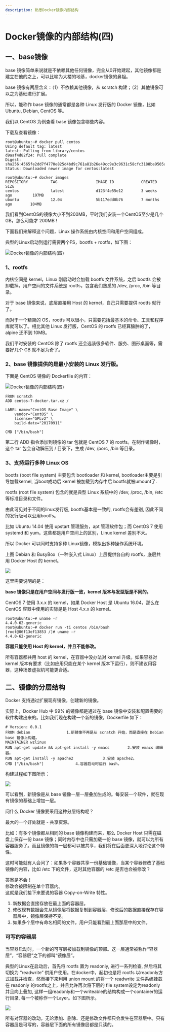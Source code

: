 ```yaml
---
description: 熟悉Docker镜像内部结构
---
```


# Docker镜像的内部结构\(四\)

## 一、base镜像

base 镜像简单来说就是不依赖其他任何镜像，完全从0开始建起，其他镜像都是建立在他的之上，可以比喻为大楼的地基，docker镜像的鼻祖。

base 镜像有两层含义：（1）不依赖其他镜像，从 scratch 构建；（2）其他镜像可以之为基础进行扩展。

所以，能称作 base 镜像的通常都是各种 Linux 发行版的 Docker 镜像，比如 Ubuntu, Debian, CentOS 等。

我们以 CentOS 为例查看 base 镜像包含哪些内容。

下载及查看镜像：

```text
root@ubuntu:~# docker pull centos
Using default tag: latest
latest: Pulling from library/centos
d9aaf4d82f24: Pull complete 
Digest: sha256:4565fe2dd7f4770e825d4bd9c761a81b26e49cc9e3c9631c58cfc3188be9505a
Status: Downloaded newer image for centos:latest
```

```text
root@ubuntu:~# docker images
REPOSITORY          TAG                 IMAGE ID            CREATED             SIZE
centos              latest              d123f4e55e12        3 weeks ago         197MB
ubuntu              12.04               5b117edd0b76        7 months ago        104MB
```

我们看到CentOS的镜像大小不到200MB，平时我们安装一个CentOS至少是几个GB，怎么可能才 200MB !

下面我们来解释这个问题，Linux 操作系统由内核空间和用户空间组成。

典型的Linux启动到运行需要两个FS，bootfs + rootfs，如下图：

![Docker&#x955C;&#x50CF;&#x7684;&#x5185;&#x90E8;&#x7ED3;&#x6784;\(&#x56DB;\)](https://s4.51cto.com/images/blog/201711/28/9074aa31f4e98cec2b11b2c62ce815bb.jpg?x-oss-process=image/watermark,size_16,text_QDUxQ1RP5Y2a5a6i,color_FFFFFF,t_100,g_se,x_10,y_10,shadow_90,type_ZmFuZ3poZW5naGVpdGk=)

### 1、rootfs

内核空间是 kernel，Linux 刚启动时会加载 bootfs 文件系统，之后 bootfs 会被卸载掉。用户空间的文件系统是 rootfs，包含我们熟悉的 /dev, /proc, /bin 等目录。

对于 base 镜像来说，底层直接用 Host 的 kernel，自己只需要提供 rootfs 就行了。

而对于一个精简的 OS，rootfs 可以很小，只需要包括最基本的命令、工具和程序库就可以了。相比其他 Linux 发行版，CentOS 的 rootfs 已经算臃肿的了，alpine 还不到 10MB。

我们平时安装的 CentOS 除了 rootfs 还会选装很多软件、服务、图形桌面等，需要好几个 GB 就不足为奇了。

### 2、base 镜像提供的是最小安装的 Linux 发行版。

下面是 CentOS 镜像的 Dockerfile 的内容：

![Docker&#x955C;&#x50CF;&#x7684;&#x5185;&#x90E8;&#x7ED3;&#x6784;\(&#x56DB;\)](https://s4.51cto.com/images/blog/201711/27/23115d7a22cd1cf9e8e1364a6adcaa07.jpg?x-oss-process=image/watermark,size_16,text_QDUxQ1RP5Y2a5a6i,color_FFFFFF,t_100,g_se,x_10,y_10,shadow_90,type_ZmFuZ3poZW5naGVpdGk=)

```text
FROM scratch
ADD centos-7-docker.tar.xz /

LABEL name="CentOS Base Image" \
    vendor="CentOS" \
    license="GPLv2" \
    build-date="20170911"

CMD ["/bin/bash"]
```

第二行 ADD 指令添加到镜像的 tar 包就是 CentOS 7 的 rootfs。在制作镜像时，这个 tar 包会自动解压到 / 目录下，生成 /dev, /porc, /bin 等目录。

### 3、支持运行多种 Linux OS

bootfs \(boot file system\) 主要包含 bootloader 和 kernel, bootloader主要是引导加载kernel, 当boot成功后 kernel 被加载到内存中后 bootfs就被umount了.

rootfs \(root file system\) 包含的就是典型 Linux 系统中的 /dev, /proc, /bin, /etc 等标准目录和文件。

由此可见对于不同的linux发行版, bootfs基本是一致的, rootfs会有差别, 因此不同的发行版可以公用bootfs。

比如 Ubuntu 14.04 使用 upstart 管理服务，apt 管理软件包；而 CentOS 7 使用 systemd 和 yum。这些都是用户空间上的区别，Linux kernel 差别不大。

所以 Docker 可以同时支持多种 Linux镜像，模拟出多种操作系统环境。

  
上图 Debian 和 BusyBox（一种嵌入式 Linux）上层提供各自的 rootfs，底层共用 Docker Host 的 kernel。

![](../../../.gitbook/assets/image%20%28124%29.png)

这里需要说明的是：

**base 镜像只是在用户空间与发行版一致，kernel 版本与发型版是不同的。**

CentOS 7 使用 3.x.x 的 kernel，如果 Docker Host 是 Ubuntu 16.04，那么在 CentOS 容器中使用的实际是是 Host 4.x.x 的 kernel。

```text
root@ubuntu:~# uname -r
4.4.0-62-generic
root@ubuntu:~# docker run -ti centos /bin/bash
[root@06f13ef13853 /]# uname -r
4.4.0-62-generic
```

**容器只能使用 Host 的 kernel，并且不能修改。**

所有容器都共用 host 的 kernel，在容器中没办法对 kernel 升级。如果容器对 kernel 版本有要求（比如应用只能在某个 kernel 版本下运行），则不建议用容器，这种场景虚拟机可能更合适。



## 二、镜像的分层结构

Docker 支持通过扩展现有镜像，创建新的镜像。

实际上，Docker Hub 中 99% 的镜像都是通过在 base 镜像中安装和配置需要的软件构建出来的。比如我们现在构建一个新的镜像，Dockerfile 如下：

```text
# Version: 0.0.1
FROM debian                1.新镜像不再是从 scratch 开始，而是直接在 Debian base 镜像上构建。
MAINTAINER wzlinux
RUN apt-get update && apt-get install -y emacs        2.安装 emacs 编辑器。
RUN apt-get install -y apache2             3.安装 apache2。
CMD ["/bin/bash"]              4.容器启动时运行 bash。
```

构建过程如下图所示：

![](../../../.gitbook/assets/image%20%28125%29.png)

  
可以看到，新镜像是从 base 镜像一层一层叠加生成的。每安装一个软件，就在现有镜像的基础上增加一层。

问什么 Docker 镜像要采用这种分层结构呢？

最大的一个好处就是 - 共享资源。

比如：有多个镜像都从相同的 base 镜像构建而来，那么 Docker Host 只需在磁盘上保存一份 base 镜像；同时内存中也只需加载一份 base 镜像，就可以为所有容器服务了。而且镜像的每一层都可以被共享，我们将在后面更深入地讨论这个特性。

这时可能就有人会问了：如果多个容器共享一份基础镜像，当某个容器修改了基础镜像的内容，比如 /etc 下的文件，这时其他容器的 /etc 是否也会被修改？

答案是不会！  
修改会被限制在单个容器内。  
这就是我们接下来要说的容器 Copy-on-Write 特性。

1. 新数据会直接存放在最上面的容器层。
2. 修改现有数据会先从镜像层将数据复制到容器层，修改后的数据直接保存在容器层中，镜像层保持不变。
3. 如果多个层中有命名相同的文件，用户只能看到最上面那层中的文件。

### 可写的容器层

当容器启动时，一个新的可写层被加载到镜像的顶部。这一层通常被称作“容器层”，“容器层”之下的都叫“镜像层”。

典型的Linux在启动后，首先将 rootfs 置为 readonly, 进行一系列检查, 然后将其切换为 “readwrite” 供用户使用。在docker中，起初也是将 rootfs 以readonly方式加载并检查，然而接下来利用 union mount 的将一个 readwrite 文件系统挂载在 readonly 的rootfs之上，并且允许再次将下层的 file system设定为readonly 并且向上叠加, 这样一组readonly和一个writeable的结构构成一个container的运行目录, 每一个被称作一个Layer。如下图所示。

![](../../../.gitbook/assets/image%20%28123%29.png)

  
所有对容器的改动，无论添加、删除、还是修改文件都只会发生在容器层中。只有容器层是可写的，容器层下面的所有镜像层都是只读的。

